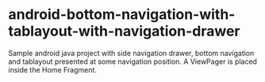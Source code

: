 # android-bottom-navigation-with-tablayout-with-navigation-drawer
Sample android java project with side navigation drawer, bottom navigation and tablayout presented at some navigation position. A ViewPager is placed inside the Home Fragment.
